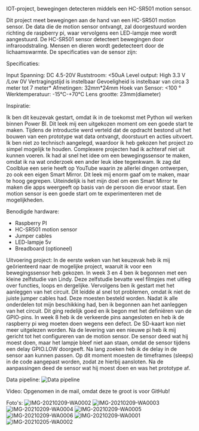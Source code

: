 IOT-project, bewegingen detecteren middels een HC-SR501 motion sensor.

Dit project meet bewegingen aan de hand van een HC-SR501 motion sensor. De data die de motion sensor ontvangt, zal doorgestuurd worden richting de raspberry pi, waar vervolgens een LED-lampje mee wordt aangestuurd.
De HC-SR501 sensor detecteert bewegingen door infraroodstraling. Mensen en dieren wordt gedetecteert door de lichaamswarmte.
De specificaties van de sensor zijn:

Specificaties:

Input Spanning: DC 4.5-20V
Ruststroom: <50uA
Level output: High 3.3 V /Low 0V
Vertragingstijd is instelbaar
Gevoeligheid is instelbaar van circa 3 meter tot 7 meter*
Afmetingen: 32mm*24mm
Hoek van Sensor: <100 °
Werktemperatuur: -15°C-+70°C
Lens grootte: 23mm(diameter)

Inspiratie:

Ik ben dit keuzevak gestart, omdat ik in de toekomst met Python wil werken binnen Power BI. Dit leek mij een uitgekozen moment om een goede start te maken.
Tijdens de introductie werd verteld dat de opdracht bestond uit het bouwen van een prototype wat data ontvangt, doorstuurt en acties uitvoert.
Ik ben niet zo technisch aangelegd, waardoor ik heb gekozen het project zo simpel mogelijk te houden. Complexere projecten had ik achteraf niet uit kunnen voeren.
Ik had al snel het idee om een bewegingssensor te maken, omdat ik na wat onderzoek een ander leuk idee tegenkwam.
Ik zag dat Coolblue een serie heeft op YouTube waarin ze allerlei dingen ontwerpen, zo ook een eigen Smart Mirror. Dit leek mij enorm gaaf om te maken, maar te hoog gegrepen.
Uiteindelijk is het mijn doel om een Smart Mirror te maken die apps weergeeft op basis van de persoon die ervoor staat.
Een motion sensor is een goede start om te experimenteren met de mogelijkheden.

Benodigde hardware:

- Raspberry PI
- HC-SR501 motion sensor
- Jumper cables
- LED-lampje 5v
- Breadboard (optioneel)

Uitvoering project:
In de eerste weken van het keuzevak heb ik mij geörienteerd naar de mogelijke project, waaruit ik voor een bewegingssensor heb gekozen.
In week 3 en 4 ben ik begonnen met een kleine zelfstudie van Lindy. Deze zelfstudie bevatte veel filmpjes met uitleg over functies, loops en dergelijke.
Vervolgens ben ik gestart met het aanleggen van het circuit. Dit leidde al snel tot problemen, omdat ik niet de juiste jumper cables had. Deze moesten besteld worden.
Nadat ik alle onderdelen tot mijn beschikking had, ben ik begonnen aan het aanleggen van het circuit.
Dit ging redelijk goed en ik begon met het definiëren van de GPIO-pins.
In week 8 heb ik de verkeerde pins aangesloten en heb ik de raspberry pi weg moeten doen wegens een defect. De SD-kaart kon niet meer uitgelezen worden.
Na de levering van een nieuwe pi heb ik mij gericht tot het configureren van de motion sensor.
De sensor deed wat hij moest doen, maar het lampje bleef niet aan staan, omdat de sensor tijdens een delay GPIO.LOW doorgeeft.
Na lang zoeken heb ik de delay in de sensor aan kunnen passen. Op dit moment moesten de timeframes (sleeps) in de code aangepast worden, zodat ze hierbij aansloten.
Na de aanpassingen deed de sensor wat hij moest doen en was het prototype af.

Data pipeline:
![Data pipeline](https://user-images.githubusercontent.com/74979378/107406216-7adac480-6b08-11eb-9ccb-bb1e2762bd01.png)

Video:
Opgenomen in de mail, omdat deze te groot is voor GitHub!

Foto's:
![IMG-20210209-WA0002](https://user-images.githubusercontent.com/74979378/107404329-79100180-6b06-11eb-86eb-2bf682603989.jpg)
![IMG-20210209-WA0003](https://user-images.githubusercontent.com/74979378/107404330-79a89800-6b06-11eb-8fc5-49735eea0013.jpg)
![IMG-20210209-WA0004](https://user-images.githubusercontent.com/74979378/107404334-79a89800-6b06-11eb-8814-f8834a6184be.jpg)
![IMG-20210209-WA0005](https://user-images.githubusercontent.com/74979378/107404336-7a412e80-6b06-11eb-8476-30996e054419.jpg)
![IMG-20210209-WA0006](https://user-images.githubusercontent.com/74979378/107404337-7a412e80-6b06-11eb-839a-c63146dcedb1.jpg)
![IMG-20210209-WA0001](https://user-images.githubusercontent.com/74979378/107404339-7a412e80-6b06-11eb-9228-9e458fe7ed84.jpg)
![IMG-20210205-WA0002](https://user-images.githubusercontent.com/74979378/107404963-1408db80-6b07-11eb-8812-cccef5bfe397.jpg)
